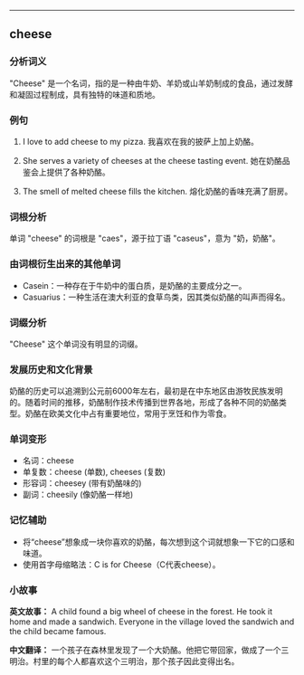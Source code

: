 
---------------
## cheese
### 分析词义

"Cheese" 是一个名词，指的是一种由牛奶、羊奶或山羊奶制成的食品，通过发酵和凝固过程制成，具有独特的味道和质地。

### 例句

1. I love to add cheese to my pizza.
   我喜欢在我的披萨上加上奶酪。

2. She serves a variety of cheeses at the cheese tasting event.
   她在奶酪品鉴会上提供了各种奶酪。

3. The smell of melted cheese fills the kitchen.
   熔化奶酪的香味充满了厨房。

### 词根分析

单词 "cheese" 的词根是 "caes"，源于拉丁语 "caseus"，意为 "奶，奶酪"。

### 由词根衍生出来的其他单词

- Casein：一种存在于牛奶中的蛋白质，是奶酪的主要成分之一。
- Casuarius：一种生活在澳大利亚的食草鸟类，因其类似奶酪的叫声而得名。

### 词缀分析

"Cheese" 这个单词没有明显的词缀。

### 发展历史和文化背景

奶酪的历史可以追溯到公元前6000年左右，最初是在中东地区由游牧民族发明的。随着时间的推移，奶酪制作技术传播到世界各地，形成了各种不同的奶酪类型。奶酪在欧美文化中占有重要地位，常用于烹饪和作为零食。

### 单词变形

- 名词：cheese
- 单复数：cheese (单数), cheeses (复数)
- 形容词：cheesey (带有奶酪味的)
- 副词：cheesily (像奶酪一样地)

### 记忆辅助

- 将“cheese”想象成一块你喜欢的奶酪，每次想到这个词就想象一下它的口感和味道。
- 使用首字母缩略法：C is for Cheese（C代表cheese）。

### 小故事

**英文故事：**
A child found a big wheel of cheese in the forest. He took it home and made a sandwich. Everyone in the village loved the sandwich and the child became famous.

**中文翻译：**
一个孩子在森林里发现了一个大奶酪。他把它带回家，做成了一个三明治。村里的每个人都喜欢这个三明治，那个孩子因此变得出名。

